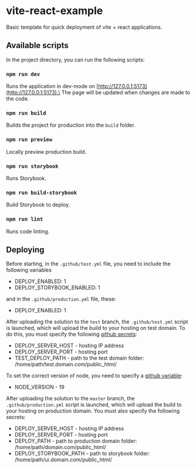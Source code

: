 # vite-react-example
Basic template for quick deployment of vite + react applications.

## Available scripts

In the project directory, you can run the following scripts:

### `npm run dev`

Runs the application in dev-mode on [http://127.0.0.1:5173](http://127.0.0.1:5173).\
The page will be updated when changes are made to the code.

### `npm run build`

Builds the project for production into the `build` folder.

### `npm run preview`

Locally preview production build.

### `npm run storybook`

Runs Storybook.

### `npm run build-storybook`

Build Storybook to deploy.

### `npm run lint`

Runs code linting.

## Deploying

Before starting, in the `.github/test.yml` file, you need to include the following variables
* DEPLOY_ENABLED: 1
* DEPLOY_STORYBOOK_ENABLED: 1

and in the `.github/production.yml` file, these:
* DEPLOY_ENABLED: 1

After uploading the solution to the `test` branch, the `.github/test.yml` script is launched, which will upload the build
to your hosting on test domain. To do this, you must specify the following [github secrets](https://docs.github.com/en/actions/security-guides/encrypted-secrets):
* DEPLOY_SERVER_HOST - hosting IP address
* DEPLOY_SERVER_PORT - hosting port
* TEST_DEPLOY_PATH - path to the test domain folder: /home/path/test.domain.com/public_html/

To set the correct version of node, you need to specify a [github variable](https://docs.github.com/en/actions/learn-github-actions/variables):
* NODE_VERSION - 19

After uploading the solution to the `master` branch, the `.github/production.yml` script is launched, which will upload the build
to your hosting on production domain. You must also specify the following secrets:
* DEPLOY_SERVER_HOST - hosting IP address
* DEPLOY_SERVER_PORT - hosting port
* DEPLOY_PATH - path to production domain folder: /home/path/domain.com/public_html/
* DEPLOY_STORYBOOK_PATH - path to storybook folder: /home/path/ui.domain.com/public_html/

